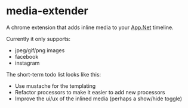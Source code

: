 media-extender
==============

A chrome extension that adds inline media to your [App.Net](https://alpha.app.net) timeline.

Currently it only supports:
* jpeg/gif/png images
* facebook
* instagram

The short-term todo list looks like this:

* Use mustache for the templating
* Refactor processors to make it easier to add new processors
* Improve the ui/ux of the inlined media (perhaps a show/hide toggle)


